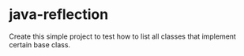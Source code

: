# java-reflection

Create this simple project to test how to list all classes that implement certain base class.
